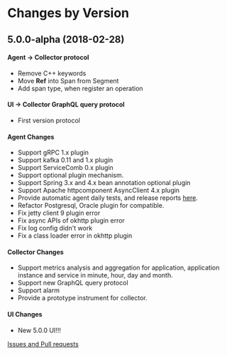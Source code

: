  Changes by Version	
 ==================
 
 5.0.0-alpha (2018-02-28)
 ------------------
 
 #### Agent -> Collector protocol
 - Remove C++ keywords
 - Move **Ref** into Span from Segment
 - Add span type, when register an operation

 #### UI -> Collector GraphQL query protocol
 - First version protocol
 
 #### Agent Changes
 - Support gRPC 1.x plugin
 - Support kafka 0.11 and 1.x plugin
 - Support ServiceComb 0.x plugin
 - Support optional plugin mechanism.
 - Support Spring 3.x and 4.x bean annotation optional plugin
 - Support Apache httpcomponent AsyncClient 4.x plugin 
 - Provide automatic agent daily tests, and release reports [here](https://github.com/SkywalkingTest/agent-integration-test-report).
 - Refactor Postgresql, Oracle plugin for compatible.
 - Fix jetty client 9 plugin error
 - Fix async APIs of okhttp plugin error
 - Fix log config didn't work
 - Fix a class loader error in okhttp plugin
 
 #### Collector Changes
 - Support metrics analysis and aggregation for application, application instance and service in minute, hour, day and month.
 - Support new GraphQL query protocol
 - Support alarm
 - Provide a prototype instrument for collector.
 
 #### UI Changes
 - New 5.0.0 UI!!!
 
 [Issues and Pull requests](https://github.com/apache/incubator-skywalking/milestone/17)